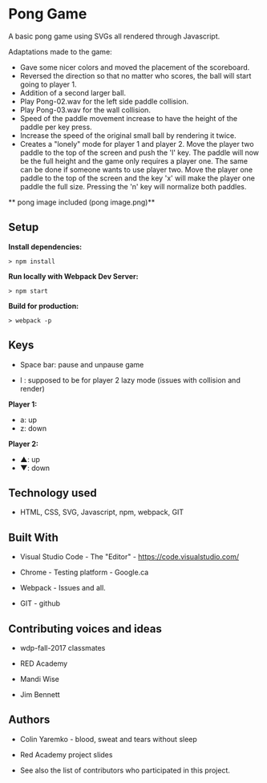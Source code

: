 # Pong Game

A basic pong game using SVGs all rendered through Javascript.

Adaptations made to the game:
* Gave some nicer colors and moved the placement of the scoreboard.
* Reversed the direction so that no matter who scores, the ball will start going to player 1.
* Addition of a second larger ball.
* Play Pong-02.wav for the left side paddle collision.
* Play Pong-03.wav for the wall collision.
* Speed of the paddle movement increase to have the height of the paddle per key press.
* Increase the speed of the original small ball by rendering it twice.
* Creates a "lonely" mode for player 1 and player 2.  Move the player two paddle to the top of the screen and push the 'l' key.  The paddle will now be the full height and the game only requires a player one.  The same can be done if someone wants to use player two.  Move the player one paddle to the top of the screen and the key 'x' will make the player one paddle the full size. Pressing the 'n' key will normalize both paddles.


** pong image included (pong image.png)**


## Setup

**Install dependencies:**

`> npm install`

**Run locally with Webpack Dev Server:**

`> npm start`

**Build for production:**

`> webpack -p`

## Keys

* Space bar: pause and unpause game

* l : supposed to be for player 2 lazy mode (issues with collision and render)

**Player 1:**
* a: up
* z: down

**Player 2:**
* ▲: up
* ▼: down


## Technology used

* HTML, CSS, SVG, Javascript, npm, webpack, GIT

## Built With

* Visual Studio Code - The "Editor" - https://code.visualstudio.com/

* Chrome - Testing platform - Google.ca

* Webpack - Issues and all.

* GIT - github


## Contributing voices and ideas

* wdp-fall-2017 classmates

* RED Academy

* Mandi Wise

* Jim Bennett

## Authors

* Colin Yaremko - blood, sweat and tears without sleep

* Red Academy project slides

* See also the list of contributors who participated in this project.

